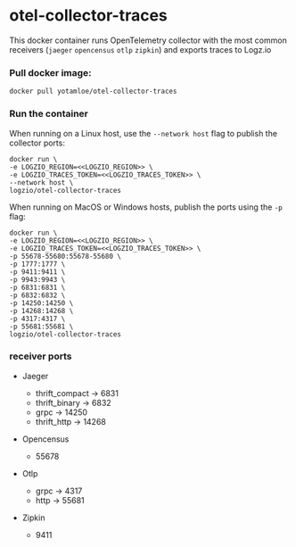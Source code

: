# otel-collector-traces

This docker container runs OpenTelemetry collector with the most common receivers (`jaeger` `opencensus` `otlp` `zipkin`) and exports traces to Logz.io

### Pull docker image:

```
docker pull yotamloe/otel-collector-traces
```

### Run the container

When running on a Linux host, use the `--network host` flag to publish the collector ports:

```
docker run \
-e LOGZIO_REGION=<<LOGZIO_REGION>> \
-e LOGZIO_TRACES_TOKEN=<<LOGZIO_TRACES_TOKEN>> \
--network host \
logzio/otel-collector-traces
```

When running on MacOS or Windows hosts, publish the ports using the `-p` flag:

```
docker run \
-e LOGZIO_REGION=<<LOGZIO_REGION>> \
-e LOGZIO_TRACES_TOKEN=<<LOGZIO_TRACES_TOKEN>> \
-p 55678-55680:55678-55680 \
-p 1777:1777 \
-p 9411:9411 \
-p 9943:9943 \
-p 6831:6831 \
-p 6832:6832 \
-p 14250:14250 \
-p 14268:14268 \
-p 4317:4317 \
-p 55681:55681 \
logzio/otel-collector-traces
```

### receiver ports

- Jaeger
    - thrift_compact -> 6831
    - thrift_binary -> 6832
    - grpc -> 14250
    - thrift_http -> 14268

- Opencensus
    - 55678
    
- Otlp
    - grpc -> 4317
    - http -> 55681

- Zipkin
    - 9411


